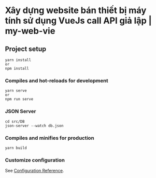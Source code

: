 # Xây dựng website bán thiết bị máy tính sử dụng VueJs call API giả lập | my-web-vie

## Project setup
```
yarn install
or
npm install
```
### Compiles and hot-reloads for development
```
yarn serve
or
npm run serve
```
### JSON Server
```
cd src/DB
json-server --watch db.json
```
### Compiles and minifies for production
```
yarn build
```

### Customize configuration
See [Configuration Reference](https://cli.vuejs.org/config/).
